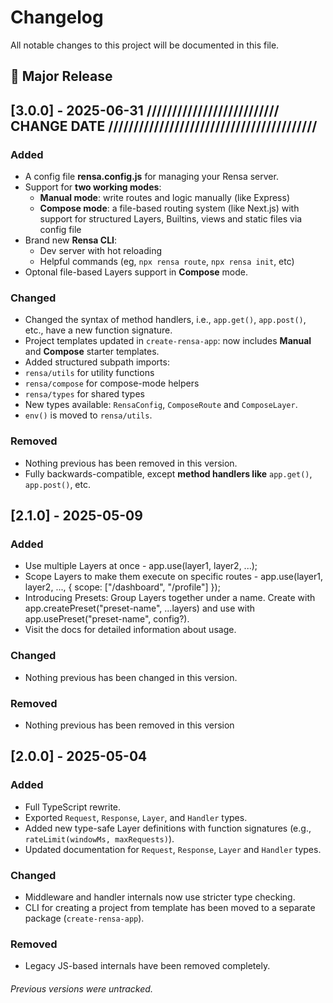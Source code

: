 # Changelog

All notable changes to this project will be documented in this file.

## 🎉 Major Release
## [3.0.0] - 2025-06-31 ////////////////////////// CHANGE DATE /////////////////////////////////////////

### Added
- A config file **rensa.config.js** for managing your Rensa server.
- Support for **two working modes**:
    - **Manual mode**: write routes and logic manually (like Express)
    - **Compose mode**: a file-based routing system (like Next.js) with support for structured Layers, Builtins, views and static files via config file
- Brand new **Rensa CLI**:
    - Dev server with hot reloading
    - Helpful commands (eg, `npx rensa route`, `npx rensa init`, etc)
- Optonal file-based Layers support in **Compose** mode.

### Changed
- Changed the syntax of method handlers, i.e., `app.get()`, `app.post()`, etc., have a new function signature.
- Project templates updated in `create-rensa-app`: now includes **Manual** and **Compose** starter templates.
- Added structured subpath imports:
- `rensa/utils` for utility functions
- `rensa/compose` for compose-mode helpers
- `rensa/types` for shared types
- New types available: `RensaConfig`, `ComposeRoute` and `ComposeLayer`.
- `env()` is moved to `rensa/utils`.

### Removed
- Nothing previous has been removed in this version.
- Fully backwards-compatible, except **method handlers like** `app.get()`, `app.post()`, etc.

## [2.1.0] - 2025-05-09

### Added
- Use multiple Layers at once - app.use(layer1, layer2, ...);
- Scope Layers to make them execute on specific routes - app.use(layer1, layer2, ..., { scope: ["/dashboard", "/profile"] });
- Introducing Presets: Group Layers together under a name. Create with app.createPreset("preset-name", ...layers) and use with app.usePreset("preset-name", config?).
- Visit the docs for detailed information about usage.

### Changed
- Nothing previous has been changed in this version.

### Removed
- Nothing previous has been removed in this version

## [2.0.0] - 2025-05-04

### Added
- Full TypeScript rewrite.
- Exported `Request`, `Response`, `Layer`, and `Handler` types.
- Added new type-safe Layer definitions with function signatures (e.g., `rateLimit(windowMs, maxRequests)`).
- Updated documentation for `Request`, `Response`, `Layer` and `Handler` types.

### Changed
- Middleware and handler internals now use stricter type checking.
- CLI for creating a project from template has been moved to a separate package (`create-rensa-app`).

### Removed
- Legacy JS-based internals have been removed completely.

###### Previous versions were untracked.


